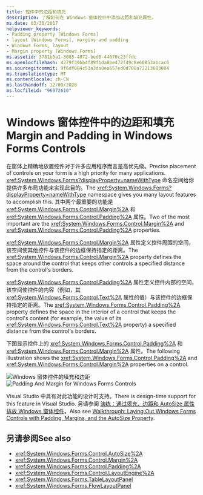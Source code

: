 ```yaml
---
title: 控件中的边距和填充
description: 了解如何在 Windows 窗体控件中添加边距和填充属性。
ms.date: 03/30/2017
helpviewer_keywords:
- Padding property [Windows Forms]
- layout [Windows Forms], margins and padding
- Windows Forms, layout
- Margin property [Windows Forms]
ms.assetid: 3781b5a1-3085-4072-bed0-44670c23ffdc
ms.openlocfilehash: 4279f39bb4f89fbda8be472f49c8e60853abcac6
ms.sourcegitcommit: 9f6df084c53a3da0ea657ed0d708a72213683084
ms.translationtype: MT
ms.contentlocale: zh-CN
ms.lasthandoff: 12/09/2020
ms.locfileid: "96972610"
---
```

# <a name="margin-and-padding-in-windows-forms-controls"></a><span data-ttu-id="9e2f9-103">Windows 窗体控件中的边距和填充</span><span class="sxs-lookup"><span data-stu-id="9e2f9-103">Margin and Padding in Windows Forms Controls</span></span>
<span data-ttu-id="9e2f9-104">在窗体上精确地放置控件对于许多应用程序而言是高优先级。</span><span class="sxs-lookup"><span data-stu-id="9e2f9-104">Precise placement of controls on your form is a high priority for many applications.</span></span> <span data-ttu-id="9e2f9-105"><xref:System.Windows.Forms?displayProperty=nameWithType> 命名空间给你提供许多布局功能来实现此目的。</span><span class="sxs-lookup"><span data-stu-id="9e2f9-105">The <xref:System.Windows.Forms?displayProperty=nameWithType> namespace gives you many layout features to accomplish this.</span></span> <span data-ttu-id="9e2f9-106">其中两个最重要的功能是 <xref:System.Windows.Forms.Control.Margin%2A> 和 <xref:System.Windows.Forms.Control.Padding%2A> 属性。</span><span class="sxs-lookup"><span data-stu-id="9e2f9-106">Two of the most important are the <xref:System.Windows.Forms.Control.Margin%2A> and <xref:System.Windows.Forms.Control.Padding%2A> properties.</span></span>  
  
 <span data-ttu-id="9e2f9-107"><xref:System.Windows.Forms.Control.Margin%2A> 属性定义控件周围的空间，该空间使其他控件与该控件的边框保持指定的距离。</span><span class="sxs-lookup"><span data-stu-id="9e2f9-107">The <xref:System.Windows.Forms.Control.Margin%2A> property defines the space around the control that keeps other controls a specified distance from the control's borders.</span></span>  
  
 <span data-ttu-id="9e2f9-108"><xref:System.Windows.Forms.Control.Padding%2A> 属性定义控件内部的空间，该空间使控件的内容（例如，其 <xref:System.Windows.Forms.Control.Text%2A> 属性的值）与该控件的边框保持指定的距离。</span><span class="sxs-lookup"><span data-stu-id="9e2f9-108">The <xref:System.Windows.Forms.Control.Padding%2A> property defines the space in the interior of a control that keeps the control's content (for example, the value of its <xref:System.Windows.Forms.Control.Text%2A> property) a specified distance from the control's borders.</span></span>  
  
 <span data-ttu-id="9e2f9-109">下图显示控件上的 <xref:System.Windows.Forms.Control.Padding%2A> 和 <xref:System.Windows.Forms.Control.Margin%2A> 属性。</span><span class="sxs-lookup"><span data-stu-id="9e2f9-109">The following illustration shows the <xref:System.Windows.Forms.Control.Padding%2A> and <xref:System.Windows.Forms.Control.Margin%2A> properties on a control.</span></span>  
  
 <span data-ttu-id="9e2f9-110">![Windows 窗体控件的填充和边距](./media/vs-winformpadmargin.gif "VS_WinFormPadMargin")</span><span class="sxs-lookup"><span data-stu-id="9e2f9-110">![Padding And Margin for Windows Forms Controls](./media/vs-winformpadmargin.gif "VS_WinFormPadMargin")</span></span>  
  
 <span data-ttu-id="9e2f9-111">Visual Studio 中具有对此功能的设计时支持。</span><span class="sxs-lookup"><span data-stu-id="9e2f9-111">There is design-time support for this feature in Visual Studio.</span></span> <span data-ttu-id="9e2f9-112">另请参阅 [演练：通过填充、边距和 AutoSize 属性排放 Windows 窗体控件](windows-forms-controls-padding-autosize.md)。</span><span class="sxs-lookup"><span data-stu-id="9e2f9-112">Also see [Walkthrough: Laying Out Windows Forms Controls with Padding, Margins, and the AutoSize Property](windows-forms-controls-padding-autosize.md).</span></span>  
  
## <a name="see-also"></a><span data-ttu-id="9e2f9-113">另请参阅</span><span class="sxs-lookup"><span data-stu-id="9e2f9-113">See also</span></span>

- <xref:System.Windows.Forms.Control.AutoSize%2A>
- <xref:System.Windows.Forms.Control.Margin%2A>
- <xref:System.Windows.Forms.Control.Padding%2A>
- <xref:System.Windows.Forms.Control.LayoutEngine%2A>
- <xref:System.Windows.Forms.TableLayoutPanel>
- <xref:System.Windows.Forms.FlowLayoutPanel>
